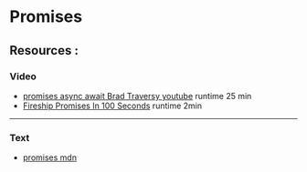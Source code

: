 # Promises

## **Resources** :

### Video

- [promises async await Brad Traversy youtube](https://www.youtube.com/watch?v=PoRJizFvM7s) runtime 25 min
- [Fireship Promises In 100 Seconds](https://www.youtube.com/watch?v=RvYYCGs45L4&t=1s) runtime 2min 

----

### Text

- [promises mdn](https://developer.mozilla.org/en-US/docs/Web/JavaScript/Reference/Global_Objects/Promise)

